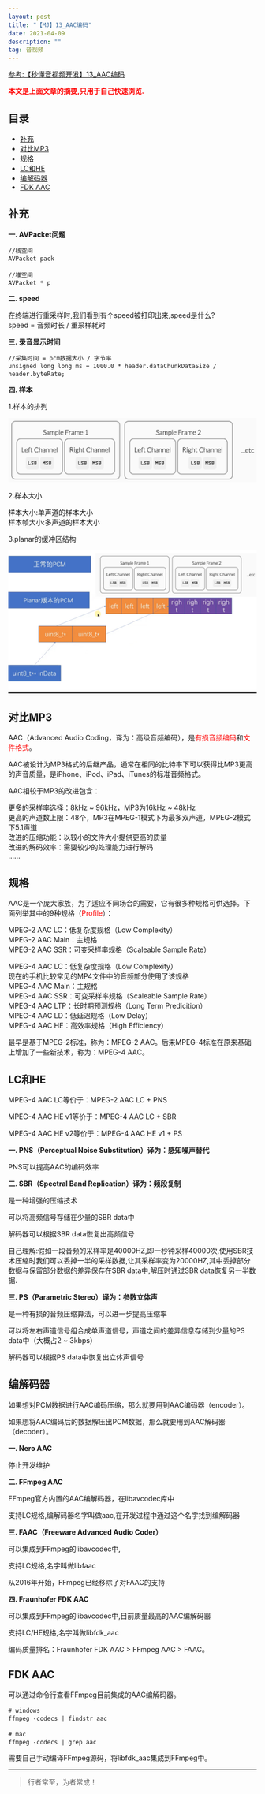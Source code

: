 ```yaml
---
layout: post
title: "【MJ】13_AAC编码"
date: 2021-04-09
description: ""
tag: 音视频
---
```



[参考:【秒懂音视频开发】13_AAC编码](https://www.cnblogs.com/mjios/p/14605231.html)

<span style="font-weight:bold;color:red;">本文是上面文章的摘要,只用于自己快速浏览.</span>


## 目录
* [补充](#content0)
* [对比MP3](#content1)
* [规格](#content2)
* [LC和HE](#content3)
* [编解码器](#content4)
* [FDK AAC](#content5)




<!-- ************************************************ -->
## <a id="content0"></a>补充

**一. AVPacket问题**

```
//栈空间
AVPacket pack

//堆空间
AVPacket * p
```

**二. speed**

在终端进行重采样时,我们看到有个speed被打印出来,speed是什么?       
speed = 音频时长 / 重采样耗时     

**三. 录音显示时间**

```
//采集时间 = pcm数据大小 / 字节率
unsigned long long ms = 1000.0 * header.dataChunkDataSize / header.byteRate;
```

**四. 样本**

1.样本的排列 

<img src="images/AudioVideoMJ/av3.png">

2.样本大小    

样本大小:单声道的样本大小         
样本帧大小:多声道的样本大小    

3.planar的缓冲区结构

<img src="images/AudioVideoMJ/av4.jpeg">



<!-- ************************************************ -->
## <a id="content1"></a>对比MP3

AAC（Advanced Audio Coding，译为：高级音频编码），是<span style="color:red">有损音频编码</span>和<span style="color:red">文件格式</span>。

AAC被设计为MP3格式的后继产品，通常在相同的比特率下可以获得比MP3更高的声音质量，是iPhone、iPod、iPad、iTunes的标准音频格式。

AAC相较于MP3的改进包含：

更多的采样率选择：8kHz ~ 96kHz，MP3为16kHz ~ 48kHz   
更高的声道数上限：48个，MP3在MPEG-1模式下为最多双声道，MPEG-2模式下5.1声道   
改进的压缩功能：以较小的文件大小提供更高的质量   
改进的解码效率：需要较少的处理能力进行解码   
......   



<!-- ************************************************ -->
## <a id="content2"></a>规格

AAC是一个庞大家族，为了适应不同场合的需要，它有很多种规格可供选择。下面列举其中的9种规格（<span style="color:red">Profile</span>）：

MPEG-2 AAC LC：低复杂度规格（Low Complexity）   
MPEG-2 AAC Main：主规格    
MPEG-2 AAC SSR：可变采样率规格（Scaleable Sample Rate）

MPEG-4 AAC LC：低复杂度规格（Low Complexity）   
现在的手机比较常见的MP4文件中的音频部分使用了该规格   
MPEG-4 AAC Main：主规格    
MPEG-4 AAC SSR：可变采样率规格（Scaleable Sample Rate）   
MPEG-4 AAC LTP：长时期预测规格（Long Term Predicition）    
MPEG-4 AAC LD：低延迟规格（Low Delay）   
MPEG-4 AAC HE：高效率规格（High Efficiency）    


最早是基于MPEG-2标准，称为：MPEG-2 AAC。后来MPEG-4标准在原来基础上增加了一些新技术，称为：MPEG-4 AAC。    




<!-- ************************************************ -->
## <a id="content3"></a>LC和HE

MPEG-4 AAC LC等价于：MPEG-2 AAC LC + PNS

MPEG-4 AAC HE v1等价于：MPEG-4 AAC LC + SBR

MPEG-4 AAC HE v2等价于：MPEG-4 AAC HE v1 + PS


**一. PNS（Perceptual Noise Substitution）译为：感知噪声替代**

PNS可以提高AAC的编码效率

**二. SBR（Spectral Band Replication）译为：频段复制**

是一种增强的压缩技术

可以将高频信号存储在少量的SBR data中

解码器可以根据SBR data恢复出高频信号

自己理解:假如一段音频的采样率是40000HZ,即一秒钟采样40000次,使用SBR技术压缩时我们可以丢掉一半的采样数据,让其采样率变为20000HZ,其中丢掉部分数据与保留部分数据的差异保存在SBR data中,解压时通过SBR data恢复另一半数据.

**三. PS（Parametric Stereo）译为：参数立体声**

是一种有损的音频压缩算法，可以进一步提高压缩率

可以将左右声道信号组合成单声道信号，声道之间的差异信息存储到少量的PS data中（大概占2 ~ 3kbps）

解码器可以根据PS data中恢复出立体声信号




<!-- ************************************************ -->
## <a id="content4"></a>编解码器

如果想对PCM数据进行AAC编码压缩，那么就要用到AAC编码器（encoder）。

如果想将AAC编码后的数据解压出PCM数据，那么就要用到AAC解码器（decoder）。

**一. Nero AAC**

停止开发维护

**二. FFmpeg AAC**

FFmpeg官方内置的AAC编解码器，在libavcodec库中

支持LC规格,编解码器名字叫做aac,在开发过程中通过这个名字找到编解码器

**三. FAAC（Freeware Advanced Audio Coder）**

可以集成到FFmpeg的libavcodec中,

支持LC规格,名字叫做libfaac

从2016年开始，FFmpeg已经移除了对FAAC的支持

**四. Fraunhofer FDK AAC**

可以集成到FFmpeg的libavcodec中,目前质量最高的AAC编解码器

支持LC/HE规格,名字叫做libfdk_aac

编码质量排名：Fraunhofer FDK AAC > FFmpeg AAC > FAAC。




<!-- ************************************************ -->
## <a id="content5"></a>FDK AAC

可以通过命令行查看FFmpeg目前集成的AAC编解码器。

```
# windows
ffmpeg -codecs | findstr aac
 
# mac
ffmpeg -codecs | grep aac
```

需要自己手动编译FFmpeg源码，将libfdk_aac集成到FFmpeg中。




----------
>  行者常至，为者常成！


